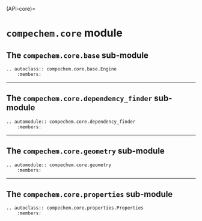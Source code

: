 (API-core)=
# `compechem.core` module

## The `compechem.core.base` sub-module

```{eval-rst}
.. autoclass:: compechem.core.base.Engine
    :members:
```

---

## The `compechem.core.dependency_finder` sub-module

```{eval-rst}
.. automodule:: compechem.core.dependency_finder
    :members:
```

---

## The `compechem.core.geometry` sub-module

```{eval-rst}
.. automodule:: compechem.core.geometry
    :members:
```

---

## The `compechem.core.properties` sub-module

```{eval-rst}
.. autoclass:: compechem.core.properties.Properties
    :members:
```